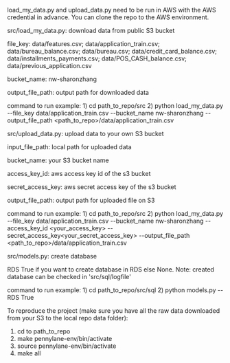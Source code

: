 load_my_data.py and upload_data.py need to be run in AWS with the AWS credential in advance. You can clone the repo to the AWS environment.

src/load_my_data.py: download data from public S3 bucket

file_key: data/features.csv; data/application_train.csv; data/bureau_balance.csv; data/bureau.csv; data/credit_card_balance.csv; data/installments_payments.csv; data/POS_CASH_balance.csv; data/previous_application.csv

bucket_name: nw-sharonzhang

output_file_path: output path for downloaded data

command to run example: 1) cd path_to_repo/src 2) python load_my_data.py --file_key data/application_train.csv --bucket_name nw-sharonzhang --output_file_path <path_to_repo>/data/application_train.csv


src/upload_data.py: upload data to your own S3 bucket

input_file_path: local path for uploaded data

bucket_name: your S3 bucket name

access_key_id: aws access key id of the s3 bucket

secret_access_key: aws secret access key of the s3 bucket

output_file_path: output path for uploaded file on S3

command to run example: 1) cd path_to_repo/src 2) python load_my_data.py --file_key data/application_train.csv --bucket_name nw-sharonzhang --access_key_id <your_access_key> --secret_access_key<your_secret_access_key> --output_file_path <path_to_repo>/data/application_train.csv


src/models.py: create database

RDS True if you want to create database in RDS else None.
Note: created database can be checked in 'src/sql/logfile'

command to run example: 1) cd path_to_repo/src/sql 2) python models.py --RDS True


To reproduce the project (make sure you have all the raw data downloaded from your S3 to the local repo data folder):
1. cd to path_to_repo
2. make pennylane-env/bin/activate    
3. source pennylane-env/bin/activate
4. make all


